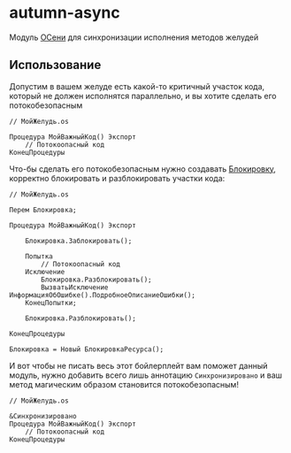 # autumn-async

Модуль [ОСени](https://github.com/autumn-library/autumn) для синхронизации исполнения методов желудей

## Использование

Допустим в вашем желуде есть какой-то критичный участок кода, который не должен исполнятся параллельно, и вы хотите сделать его потокобезопасным

```bsl
// МойЖелудь.os

Процедура МойВажныйКод() Экспорт
    // Потокоопасный код
КонецПроцедуры

```

Что-бы сделать его потокобезопасным нужно создавать [Блокировку](https://oscript.io/syntax/page/БлокировкаРесурса), корректно блокировать и разблокировать участки кода:

```bsl
// МойЖелудь.os

Перем Блокировка;

Процедура МойВажныйКод() Экспорт

    Блокировка.Заблокировать();

    Попытка
        // Потокоопасный код
    Исключение
        Блокировка.Разблокировать();
        ВызватьИсключение ИнформацияОбОшибке().ПодробноеОписаниеОшибки();
    КонецПопытки;

    Блокировка.Разблокировать();

КонецПроцедуры

Блокировка = Новый БлокировкаРесурса();

```

И вот чтобы не писать весь этот бойлерплейт вам поможет данный модуль, нужно добавить всего лишь аннотацию `Синхронизировано` и ваш метод магическим образом становится потокобезопасным!

```bsl
// МойЖелудь.os

&Синхронизировано
Процедура МойВажныйКод() Экспорт
    // Потокоопасный код
КонецПроцедуры

```
